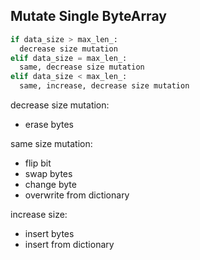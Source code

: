 ## Mutate Single ByteArray
```python
if data_size > max_len_:
  decrease size mutation
elif data_size = max_len_:
  same, decrease size mutation
elif data_size < max_len_:
  same, increase, decrease size mutation
```

decrease size mutation:
- erase bytes

same size mutation:
- flip bit
- swap bytes
- change byte
- overwrite from dictionary

increase size:
- insert bytes
- insert from dictionary

